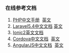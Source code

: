 ### 在线参考文档
1. [PHP中文手册](http://php.net/manual/zh/)  [英文](http://php.net/manual/en/)
2. [Laravel5.4中文文档](http://laravelacademy.org/laravel-docs-5_4) [英文](https://laravel.com/docs/5.4)
3. [Ionic2英文文档](http://ionicframework.com/docs/)
4. [Cordova中文文档](http://cordova.axuer.com/docs/zh-cn/latest/)  [英文](http://cordova.apache.org/docs/en/latest/)
5. [AngularJS中文文档](https://www.angular.cn/docs)  [英文](https://angularjs.org/)
